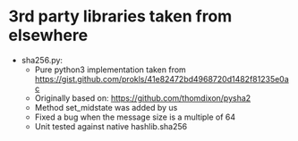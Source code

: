 # 3rd party libraries taken from elsewhere

- sha256.py:
  - Pure python3 implementation taken from https://gist.github.com/prokls/41e82472bd4968720d1482f81235e0ac
  - Originally based on: https://github.com/thomdixon/pysha2
  - Method set_midstate was added by us
  - Fixed a bug when the message size is a multiple of 64
  - Unit tested against native hashlib.sha256
